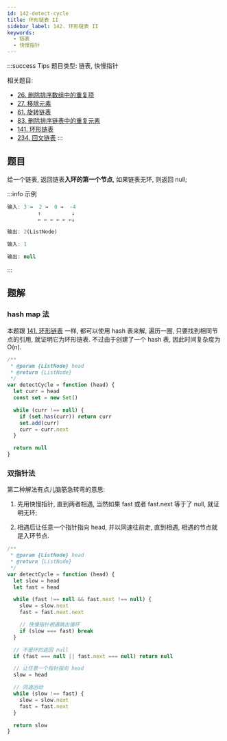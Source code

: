 ```yaml
---
id: 142-detect-cycle
title: 环形链表 II
sidebar_label: 142. 环形链表 II
keywords:
  - 链表
  - 快慢指针
---
```


:::success Tips
题目类型: 链表, 快慢指针

相关题目:

- [26. 删除排序数组中的重复项](/leetcode/easy/26-remove-duplicates)
- [27. 移除元素](/leetcode/easy/27-remove-element)
- [61. 旋转链表](/leetcode/medium/61-rotate-right)
- [83. 删除排序链表中的重复元素](/leetcode/easy/83-delete-duplicates)
- [141. 环形链表](/leetcode/easy/141-has-cycle)
- [234. 回文链表](/leetcode/easy/234-is-palindrome)
:::

## 题目

给一个链表, 返回链表**入环的第一个节点**, 如果链表无环, 则返回 null;

:::info 示例

```js
输入: 3 →  2 →  0 →  -4
          ↑          ↓
          ← ← ← ← ← ←↓

输出: 2(ListNode)
```

```js
输入: 1

输出: null
```

:::

## 题解

### hash map 法

本题跟 [141. 环形链表](/leetcode/easy/141-has-cycle) 一样, 都可以使用 hash 表来解, 遍历一圈, 只要找到相同节点的引用, 就证明它为环形链表. 不过由于创建了一个 hash 表, 因此时间复杂度为 O(n).

```ts
/**
 * @param {ListNode} head
 * @return {ListNode}
 */
var detectCycle = function (head) {
  let curr = head
  const set = new Set()

  while (curr !== null) {
    if (set.has(curr)) return curr
    set.add(curr)
    curr = curr.next
  }

  return null
}
```

### 双指针法

第二种解法有点儿脑筋急转弯的意思:

1. 先用快慢指针, 直到两者相遇, 当然如果 fast 或者 fast.next 等于了 null, 就证明无环;

2. 相遇后让任意一个指针指向 head, 并以同速往前走, 直到相遇, 相遇的节点就是入环节点.

```ts
/**
 * @param {ListNode} head
 * @return {ListNode}
 */
var detectCycle = function (head) {
  let slow = head
  let fast = head

  while (fast !== null && fast.next !== null) {
    slow = slow.next
    fast = fast.next.next

    // 快慢指针相遇跳出循环
    if (slow === fast) break
  }

  // 不是环的返回 null
  if (fast === null || fast.next === null) return null

  // 让任意一个指针指向 head
  slow = head

  // 同速运动
  while (slow !== fast) {
    slow = slow.next
    fast = fast.next
  }

  return slow
}
```
